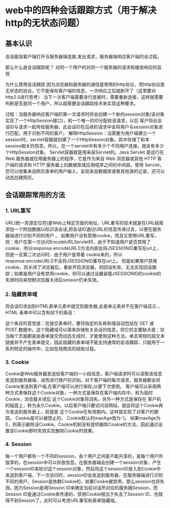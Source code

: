 # web中的四种会话跟踪方式（用于解决http的无状态问题）

## 基本认识
会话是指客户端打开与服务器端连接,发出请求，服务器端响应客户端的全过程。

那么什么是会话跟踪呢？
对同一个用户的对同一个服务器的请求和接收响应的监视

为什么使用会话跟踪
因为浏览器和服务器的通信是使用的http协议，而http协议是无状态的协议。它不能保存客户端的信息，一次响应之后就断开了（这里要对http2.0进行思考）
当下一次客户端需要进行连接时，需要重新连接，这样就需要判断是否是同一个用户，所以就需要会话跟踪技术来实现这种要求。

过程：当服务器响应客户端的第一次请求时将会创建一个新的session对象(该对象实现了一个HttpSession接口)，和一个唯一的ID分配给该请求，以后 客户将此会话ID与请求一起传给服务器，此会话ID在后续的请求中会将用户与session对象进行匹配，用于识别不同的客户。
解释HttpSession：当需要为用户端建立一个session时，servlet容器就创建了一个HttpSession对象。其中存储了和本session相关的信息。所以，在一个servlet中有多少个不同用户连接，就会有多少个HttpSession对象。
Servlet容器就是用来装Servlet的。Java Servlet 是运行在 Web 服务器或应用服务器上的程序，它是作为来自 Web 浏览器或其他 HTTP 客户端的请求和 HTTP 服务器上的数据库或应用程序之间的中间层。使用 Servlet，您可以收集来自网页表单的用户输入，呈现来自数据库或者其他源的记录，还可以动态创建网页。

##  会话跟踪常用的方法
### 1. URL重写
URL(统一资源定位符)是Web上特定页面的地址，URL重写的技术就是在URL结尾添加一个附加数据以标识该会话,把会话ID通过URL的信息传递过去，以便在服务器端进行识别不同的用户 。
如果用户没有禁用cookie，而且又使用URL重写，则：用户在第一次访问EncodeURLServlet时，由于不知道用户是否禁用了 cookie，所以response.encodeURL()方法内部会将JSESSIONID重写在url上，但是一旦第二次访问时，由于用户是带着 cookie来的，所以response.encodeURL()不会将JSESSIONID重写在url上。
但是如果用户禁用cookie，则关闭了浏览器后，重新开启浏览器，则回话失效，无法实现回话跟踪；如果是用户没有禁用cookie，则可以通过设置装载JSESSIONID的cookie的失效时间来控制浏览器关闭后session仍未失效。

### 2. 隐藏表单域
将会话ID添加到HTML表单元素中提交到服务器,此表单元素并不在客户端显示 。
HTML 表单中可以含有如下的条目：<input type="hidden" name="session" value="a1234">

这个条目的意思是：在提交表单时，要将指定的名称和值自动包括在 GET 或 POST 数据中。这个隐藏域可以用来存储有关会话的信息，但它的主要缺点是：仅当每个页面都是由表单提交而动态生成时，才能使用这种方法。单击常规的超文本链接并不产生表单提交，因此隐藏的表单域不能支持通常的会话跟踪，只能用于一系列特定的操作中，比如在线商店的结账过程。

### 3. Cookie
Cookie是Web服务器发送给客户端的一小段信息，客户端请求时可以读取该信息发送到服务器端，进而进行用户的识别。对于客户端的每次请求，服务器都会将Cookie发送到客户端,在客户端可以进行保存,以便下次使用。
客户端可以采用两种方式来保存这个Cookie对象，一种方式是保存在客户端内存中，称为临时Cookie，浏览器关闭后 这个Cookie对象将消失。另外一种方式是保存在 客户机的磁盘上，称为永久Cookie。以后客户端只要访问该网站，就会将这个Cookie再次发送到服务器上，前提是 这个Cookie在有效期内。这样就实现了对客户的跟踪。
Cookie是可以被禁止的。
Cookie默认的maxAge值为-1。
如果maxAge为0，则表示删除该Cookie。Cookie机制没有提供删除Cookie的方法，因此通过设置该Cookie即时失效实现删除Cookie的效果。

### 4. Session
每一个用户都有一个不同的session，各个用户之间是不能共享的，是每个用户所独享的，在session中可以存放信息。在服务器端会创建一个session对象，产生一个sessionID来标识这个session对象，然后将这个sessionID放入到Cookie中发送到客户端，下一次访问时，sessionID会发送到服务器，在服务器端进行识别不同的用户。Session是依赖Cookie的，如果Cookie被禁用，那么session也将失效。因为Session是用Session ID来确定当前对话所对应的服务器Session，而Session ID是通过Cookie来传递的，禁用Cookie相当于失去了Session ID，也就得不到Session了。此时可以考虑URL重写和表单隐藏域。
